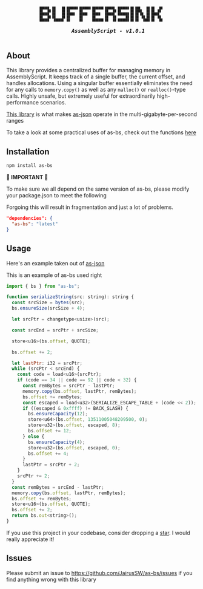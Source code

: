 <h5 align="center">
  <pre>
<span style="font-size: 0.5em;">██████  ██    ██ ███████ ███████ ███████ ██████  ███████ ██ ███    ██ ██   ██ 
██   ██ ██    ██ ██      ██      ██      ██   ██ ██      ██ ████   ██ ██  ██  
██████  ██    ██ █████   █████   █████   ██████  ███████ ██ ██ ██  ██ █████   
██   ██ ██    ██ ██      ██      ██      ██   ██      ██ ██ ██  ██ ██ ██  ██  
██████   ██████  ██      ██      ███████ ██   ██ ███████ ██ ██   ████ ██   ██ 
</span>
    AssemblyScript - v1.0.1
  </pre>
</h5>

## About

This library provides a centralized buffer for managing memory in AssemblyScript. It keeps track of a single buffer, the current offset, and handles allocations. Using a singular buffer essentially eliminates the need for any calls to `memory.copy()` as well as any `malloc()` or `realloc()`-type calls. Highly unsafe, but extremely useful for extraordinarily high-performance scenarios.

[This library](https://github.com/JairusSW/as-bs) is what makes [as-json](https://github.com/JairusSW/as-json) operate in the multi-gigabyte-per-second ranges

To take a look at some practical uses of as-bs, check out the functions [here](https://github.com/JairusSW/as-json/tree/master/assembly/serialize/simple)

## Installation

```bash
npm install as-bs
```

**🚨 IMPORTANT 🚨**

To make sure we all depend on the same version of as-bs, please modify your package.json to meet the following

Forgoing this will result in fragmentation and just a lot of problems.

```json
"dependencies": {
  "as-bs": "latest"
}
```

## Usage

Here's an example taken out of [as-json](https://github.com/JairusSW/as-json/tree/master/assembly/serialize/simple/string.ts)

This is an example of as-bs used right

```js
import { bs } from "as-bs";

function serializeString(src: string): string {
  const srcSize = bytes(src);
  bs.ensureSize(srcSize + 4);

  let srcPtr = changetype<usize>(src);

  const srcEnd = srcPtr + srcSize;

  store<u16>(bs.offset, QUOTE);

  bs.offset += 2;

  let lastPtr: i32 = srcPtr;
  while (srcPtr < srcEnd) {
    const code = load<u16>(srcPtr);
    if (code == 34 || code == 92 || code < 32) {
      const remBytes = srcPtr - lastPtr;
      memory.copy(bs.offset, lastPtr, remBytes);
      bs.offset += remBytes;
      const escaped = load<u32>(SERIALIZE_ESCAPE_TABLE + (code << 2));
      if ((escaped & 0xffff) != BACK_SLASH) {
        bs.ensureCapacity(12);
        store<u64>(bs.offset, 13511005048209500, 0);
        store<u32>(bs.offset, escaped, 8);
        bs.offset += 12;
      } else {
        bs.ensureCapacity(4);
        store<u32>(bs.offset, escaped, 0);
        bs.offset += 4;
      }
      lastPtr = srcPtr + 2;
    }
    srcPtr += 2;
  }
  const remBytes = srcEnd - lastPtr;
  memory.copy(bs.offset, lastPtr, remBytes);
  bs.offset += remBytes;
  store<u16>(bs.offset, QUOTE);
  bs.offset += 2;
  return bs.out<string>();
}
```

If you use this project in your codebase, consider dropping a [star](https://github.com/JairusSW/as-bs). I would really appreciate it!

## Issues

Please submit an issue to https://github.com/JairusSW/as-bs/issues if you find anything wrong with this library
